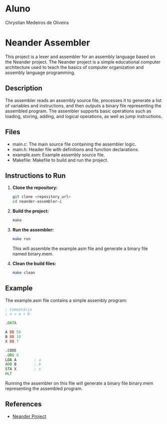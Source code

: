 # Aluno
Chrystian Medeiros de Oliveira

# Neander Assembler

This project is a lexer and assembler for an assembly language based on the Neander project. The Neander project is a simple educational computer architecture used to teach the basics of computer organization and assembly language programming.

## Description

The assembler reads an assembly source file, processes it to generate a list of variables and instructions, and then outputs a binary file representing the assembled program. The assembler supports basic operations such as loading, storing, adding, and logical operations, as well as jump instructions.

## Files

- main.c: The main source file containing the assembler logic.
- main.h: Header file with definitions and function declarations.
- example.asm: Example assembly source file.
- Makefile: Makefile to build and run the project.

## Instructions to Run

1. **Clone the repository:**
   ```sh
   git clone <repository_url>
   cd neander-assembler-c
   ```

2. **Build the project:**
   ```sh
   make
   ```

3. **Run the assembler:**
   ```sh
   make run
   ```

   This will assemble the example.asm file and generate a binary file named binary.mem.

4. **Clean the build files:**
   ```sh
   make clean
   ```

## Example

The example.asm file contains a simple assembly program:

```asm
; Comentário
; x = a + b

.DATA

A DB 50
B DB 10
X DB ?

.CODE
.ORG 0
LDA A        ; a
ADD B        ; b
STA X        ; x
HLT
```

Running the assembler on this file will generate a binary file binary.mem representing the assembled program.

## References

- [Neander Project](https://www.inf.ufrgs.br/arq/wiki/doku.php?id=neander)
